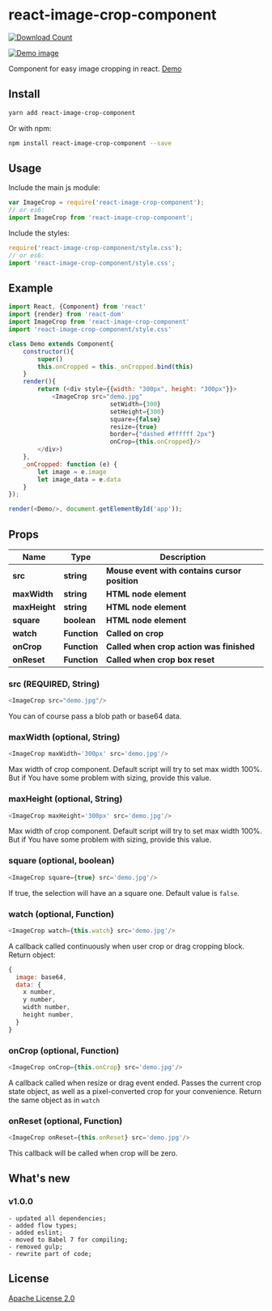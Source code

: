 # react-image-crop-component

[![Download Count](https://img.shields.io/npm/dm/react-image-crop-component.svg?style=flat-square)](http://www.npmjs.com/package/react-image-crop-component)

[![Demo image](https://s3.eu-central-1.amazonaws.com/serhiy/Github_repo/react-image-crop-component-2.gif)](https://exelban.github.io/react-image-crop-component)

Component for easy image cropping in react. [Demo](https://exelban.github.io/react-image-crop-component/)

## Install
```sh
yarn add react-image-crop-component
```  
Or with npm:  
```sh
npm install react-image-crop-component --save
```

## Usage
Include the main js module:  
```javascript
var ImageCrop = require('react-image-crop-component');
// or es6:
import ImageCrop from 'react-image-crop-component';
```

Include the styles:  
```javascript
require('react-image-crop-component/style.css');
// or es6:
import 'react-image-crop-component/style.css';
```


## Example
```javascript
import React, {Component} from 'react'
import {render} from 'react-dom'
import ImageCrop from 'react-image-crop-component'
import 'react-image-crop-component/style.css'

class Demo extends Component{
    constructor(){
        super()
        this.onCropped = this._onCropped.bind(this)
    }
    render(){
        return (<div style={{width: "300px", height: "300px"}}>
            <ImageCrop src="demo.jpg"
                            setWidth={300} 
                            setHeight={300} 
                            square={false} 
                            resize={true}
                            border={"dashed #ffffff 2px"}
                            onCrop={this.onCropped}/>
        </div>)
    },
    _onCropped: function (e) {
        let image = e.image
        let image_data = e.data
    }
});

render(<Demo/>, document.getElementById('app'));
```

## Props
**Name** | **Type** | **Description**
--- | --- | ---
**src** | **string** | **Mouse event with contains cursor position**
**maxWidth** | **string** | **HTML node element**
**maxHeight** | **string** | **HTML node element**
**square** | **boolean** | **HTML node element**
**watch** | **Function** | **Called on crop**
**onCrop** | **Function** | **Called when crop action was finished**
**onReset** | **Function** | **Called when crop box reset**

### src (REQUIRED, String)  
```javascript
<ImageCrop src="demo.jpg"/>
```
You can of course pass a blob path or base64 data.

### maxWidth (optional, String)  
```javascript
<ImageCrop maxWidth='300px' src='demo.jpg'/>
```
Max width of crop component. Default script will try to set max width 100%. But if You have some problem with sizing, provide this value.

### maxHeight (optional, String)  
```javascript
<ImageCrop maxHeight='300px' src='demo.jpg'/>
```
Max width of crop component. Default script will try to set max width 100%. But if You have some problem with sizing, provide this value.

### square (optional, boolean)  
```javascript
<ImageCrop square={true} src='demo.jpg'/>
```
If true, the selection will have an a square one. Default value is ```false```.

### watch (optional, Function)  
```javascript
<ImageCrop watch={this.watch} src='demo.jpg'/>
```
A callback called continuously when user crop or drag cropping block. Return object:  
```javascript
{
  image: base64,
  data: {
    x number,
    y number,
    width number,
    height number,
  }
}
```

### onCrop (optional, Function)  
```javascript
<ImageCrop onCrop={this.onCrop} src='demo.jpg'/>
```
A callback called when resize or drag event ended. Passes the current crop state object, as well as a pixel-converted crop for your convenience. Return the same object as in ```watch```

### onReset (optional, Function)  
```javascript
<ImageCrop onReset={this.onReset} src='demo.jpg'/>
```
This callback will be called when crop will be zero.

## What's new
### v1.0.0
    - updated all dependencies;
    - added flow types;
    - added eslint;
    - moved to Babel 7 for compiling;
    - removed gulp;
    - rewrite part of code;


## License
[Apache License 2.0](https://github.com/exelban/react-image-crop-component/blob/master/LICENSE)
